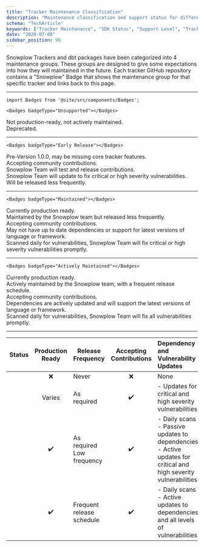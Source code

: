 ```yaml
---
title: "Tracker Maintenance Classification"
description: "Maintenance classification and support status for different Snowplow tracker SDKs and implementations."
schema: "TechArticle"
keywords: ["Tracker Maintenance", "SDK Status", "Support Level", "Tracker Lifecycle", "Maintenance Policy", "SDK Support"]
date: "2020-07-08"
sidebar_position: 90
---
```


Snowplow Trackers and dbt packages have been categorized into 4 maintenance groups. These groups are designed to give some expectations into how they will maintained in the future. Each tracker GitHub repository contains a "Snowplow" Badge that shows the maintenance group for that specific tracker and links back to this page.

* * *

```mdx-code-block
import Badges from '@site/src/components/Badges';

<Badges badgeType="Unsupported"></Badges>
```

Not production-ready, not actively maintained.  
Deprecated.

* * *

```mdx-code-block
<Badges badgeType="Early Release"></Badges> 
```

Pre-Version 1.0.0, may be missing core tracker features.  
Accepting community contributions.  
Snowplow Team will test and release contributions.  
Snowplow Team will update to fix critical or high severity vulnerabilities.  
Will be released less frequently.

* * *

```mdx-code-block
<Badges badgeType="Maintained"></Badges> 
```

Currently production ready.  
Maintained by the Snowplow team but released less frequently.  
Accepting community contributions.  
May not have up to date dependencies or support for latest versions of language or framework.  
Scanned daily for vulnerabilities, Snowplow Team will fix critical or high severity vulnerabilities promptly.

* * *

```mdx-code-block
<Badges badgeType="Actively Maintained"></Badges> 
```

Currently production ready.  
Actively maintained by the Snowplow team, with a frequent release schedule.  
Accepting community contributions.  
Dependencies are actively updated and will support the latest versions of language or framework.  
Scanned daily for vulnerabilities, Snowplow Team will fix all vulnerabilities promptly.

* * *

| Status                                            | Production Ready | Release Frequency               | Accepting Contributions | Dependency and Vulnerability Updates                                                                                          |
|---------------------------------------------------|:----------------:|---------------------------------|:-----------------------:|:------------------------------------------------------------------------------------------------------------------------------|
| <Badges badgeType="Unsupported"></Badges>         |        ❌         | Never                           |            ❌            | None                                                                                                                          |
| <Badges badgeType="Early Release"></Badges>       |      Varies      | As required                     |           ✔️            | \- Updates for critical and high severity vulnerabilities                                                                     |
| <Badges badgeType="Maintained"></Badges>          |        ✔️        | As required  <br/>Low frequency |           ✔️            | \- Daily scans <br/>\- Passive updates to dependencies  <br/>\- Active updates for critical and high severity vulnerabilities |
| <Badges badgeType="Actively Maintained"></Badges> |        ✔️        | Frequent release schedule       |           ✔️            | \- Daily scans <br/>\- Active updates to dependencies and all levels of vulnerabilities                                       |
